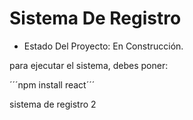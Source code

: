 <h1> Sistema De Registro </h1>

- Estado Del Proyecto: En Construcción.

para ejecutar el sistema, debes poner:

´´´npm install react´´´

sistema de registro 2
